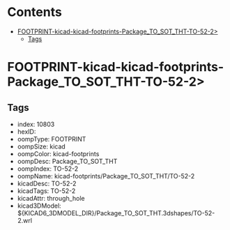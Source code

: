



Contents
========

* [FOOTPRINT-kicad-kicad-footprints-Package_TO_SOT_THT-TO-52-2>](#footprint-kicad-kicad-footprints-package_to_sot_tht-to-52-2)
	* [Tags](#tags)

# FOOTPRINT-kicad-kicad-footprints-Package_TO_SOT_THT-TO-52-2>

## Tags

- index: 10803
- hexID: 
- oompType: FOOTPRINT
- oompSize: kicad
- oompColor: kicad-footprints
- oompDesc: Package_TO_SOT_THT
- oompIndex: TO-52-2
- oompName: kicad-footprints/Package_TO_SOT_THT/TO-52-2
- kicadDesc: TO-52-2
- kicadTags: TO-52-2
- kicadAttr: through_hole
- kicad3DModel: ${KICAD6_3DMODEL_DIR}/Package_TO_SOT_THT.3dshapes/TO-52-2.wrl
